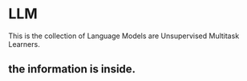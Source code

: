 # LLM
This is the collection of Language Models are Unsupervised Multitask Learners.

## the information is inside.
